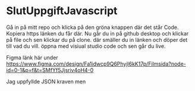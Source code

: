 # SlutUppgiftJavascript
Gå in på mitt repo och klicka på den gröna knappen där det står Code.
Kopiera https länken du får där. 
Nu går du in på github desktop och klickar på file och sen klickar du på clone. 
där smäller du in länken och döper det till vad du vill. 
öppna med visiual studio code och sen går du live. 

Figma länk här under
https://www.figma.com/design/Fa1idwcp9Q6Phyjl6kK17p/Filmsida?node-id=0-1&p=f&t=SMfYf5Jjsriv4oH4-0

Jag uppfyllde JSON kraven men 
